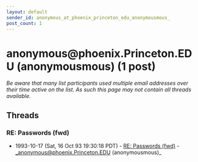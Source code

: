 ```yaml
---
layout: default
sender_id: anonymous_at_phoenix_princeton_edu_anonymousmous_
post_count: 1
---
```


# anonymous<span>@</span>phoenix.Princeton.EDU (anonymousmous) (1 post)

_Be aware that many list participants used multiple email addresses over their time active on the list. As such this page may not contain all threads available._

## Threads

### RE: Passwords (fwd)
+ 1993-10-17 (Sat, 16 Oct 93 19:30:18 PDT) - [RE: Passwords (fwd)](/archive/1993/10/233107f733895b305d60bf45beb92daf375f722943fa393793351c7228b82c73) - _anonymous@phoenix.Princeton.EDU (anonymousmous)_

